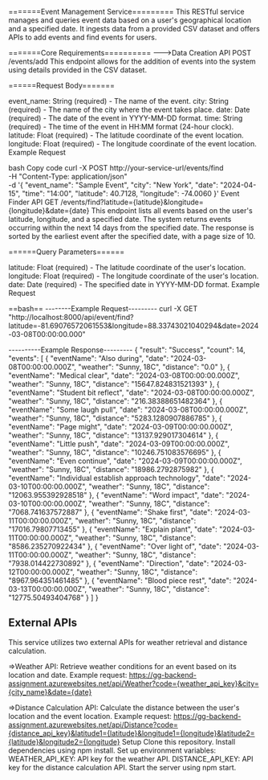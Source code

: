 =======Event Management Service=========
This RESTful service manages and queries event data based on a user's geographical location and a specified date. It ingests data from a provided CSV dataset and offers APIs to add events and find events for users.

=======Core Requirements==========
--->Data Creation API
POST /events/add
This endpoint allows for the addition of events into the system using details provided in the CSV dataset.

======Request Body=======

event_name: String (required) - The name of the event.
city: String (required) - The name of the city where the event takes place.
date: Date (required) - The date of the event in YYYY-MM-DD format.
time: String (required) - The time of the event in HH:MM format (24-hour clock).
latitude: Float (required) - The latitude coordinate of the event location.
longitude: Float (required) - The longitude coordinate of the event location.
Example Request

bash
Copy code
curl -X POST http://your-service-url/events/find \
  -H "Content-Type: application/json" \
  -d '{
    "event_name": "Sample Event",
    "city": "New York",
    "date": "2024-04-15",
    "time": "14:00",
    "latitude": 40.7128,
    "longitude": -74.0060
  }'
Event Finder API
GET /events/find?latitude={latitude}&longitude={longitude}&date={date}
This endpoint lists all events based on the user's latitude, longitude, and a specified date. The system returns events occurring within the next 14 days from the specified date. The response is sorted by the earliest event after the specified date, with a page size of 10.

======Query Parameters======

latitude: Float (required) - The latitude coordinate of the user's location.
longitude: Float (required) - The longitude coordinate of the user's location.
date: Date (required) - The specified date in YYYY-MM-DD format.
Example Request

==bash==
--------Example Request--------- 
curl -X GET "http://localhost:8000/api/event/find?latitude=-81.69076572061553&longitude=88.33743021040294&date=2024-03-08T00:00:00.000"

----------Example Response---------
{
    "result": "Success",
    "count": 14,
    "events": [
       {
            "eventName": "Also during",
            "date": "2024-03-08T00:00:00.000Z",
            "weather": "Sunny, 18C",
            "distance": "0.0"
        },
        {
            "eventName": "Medical clear",
            "date": "2024-03-08T00:00:00.000Z",
            "weather": "Sunny, 18C",
            "distance": "15647.824831521393"
        },
        {
            "eventName": "Student bit reflect",
            "date": "2024-03-08T00:00:00.000Z",
            "weather": "Sunny, 18C",
            "distance": "216.38388651482364"
        },
        {
            "eventName": "Some laugh pull",
            "date": "2024-03-08T00:00:00.000Z",
            "weather": "Sunny, 18C",
            "distance": "5283.1280907886785"
        },
        {
            "eventName": "Page might",
            "date": "2024-03-09T00:00:00.000Z",
            "weather": "Sunny, 18C",
            "distance": "13137.929017304614"
        },
        {
            "eventName": "Little push",
            "date": "2024-03-09T00:00:00.000Z",
            "weather": "Sunny, 18C",
            "distance": "10246.751083576695"
        },
        {
            "eventName": "Even continue",
            "date": "2024-03-09T00:00:00.000Z",
            "weather": "Sunny, 18C",
            "distance": "18986.2792875982"
        },
        {
            "eventName": "Individual establish approach technology",
            "date": "2024-03-10T00:00:00.000Z",
            "weather": "Sunny, 18C",
            "distance": "12063.955392928518"
        },
        {
            "eventName": "Word impact",
            "date": "2024-03-10T00:00:00.000Z",
            "weather": "Sunny, 18C",
            "distance": "7068.741637572887"
        },
        {
            "eventName": "Shake first",
            "date": "2024-03-11T00:00:00.000Z",
            "weather": "Sunny, 18C",
            "distance": "17016.79807713455"
        },
        {
            "eventName": "Explain plant",
            "date": "2024-03-11T00:00:00.000Z",
            "weather": "Sunny, 18C",
            "distance": "8586.235270922434"
        },
        {
            "eventName": "Over light of",
            "date": "2024-03-11T00:00:00.000Z",
            "weather": "Sunny, 18C",
            "distance": "7938.014422730892"
        },
        {
            "eventName": "Direction",
            "date": "2024-03-12T00:00:00.000Z",
            "weather": "Sunny, 18C",
            "distance": "8967.964351461485"
        },
        {
            "eventName": "Blood piece rest",
            "date": "2024-03-13T00:00:00.000Z",
            "weather": "Sunny, 18C",
            "distance": "12775.50493404768"
        }
    ]
}

External APIs
-------------
This service utilizes two external APIs for weather retrieval and distance calculation.

=>Weather API: Retrieve weather conditions for an event based on its location and date.
Example request: https://gg-backend-assignment.azurewebsites.net/api/Weather?code={weather_api_key}&city={city_name}&date={date}

=>Distance Calculation API: Calculate the distance between the user's location and the event location.
Example request: https://gg-backend-assignment.azurewebsites.net/api/Distance?code={distance_api_key}&latitude1={latitude}&longitude1={longitude}&latitude2={latitude}&longitude2={longitude}
Setup
Clone this repository.
Install dependencies using npm install.
Set up environment variables:
WEATHER_API_KEY: API key for the weather API.
DISTANCE_API_KEY: API key for the distance calculation API.
Start the server using npm start.
